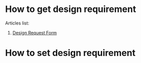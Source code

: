 # How to get design requirement
Articles list:
1. [Design Request Form](https://github.com/elifdesign/Elif-Design/blob/main/Get%20or%20set%20Design%20requirement/Design-Request-Form.md)

# How to set design requirement
